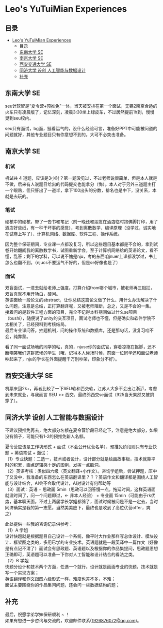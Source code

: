 # Leo's YuTuiMian Experiences

## 目录

-   [Leo's YuTuiMian Experiences](#leos-yutuimian-experiences)
    -   [目录](#目录)
    -   [东南大学 SE](#东南大学-SE)
    -   [南京大学 SE](#南京大学-SE)
    -   [西安交通大学 SE](#西安交通大学-SE)
    -   [同济大学 设创 人工智能与数据设计](#同济大学-设创-人工智能与数据设计)
    -   [补充](#补充)


## 东南大学 SE

seu计软智是“夏令营+预推免”一体，当天被安排在第一个面试，无锡2南京合适的火车只有凌晨版了，记忆深刻，凌晨3:30坐上绿皮车，不过居然提前1h到，慢慢晃到seu校内。<br/>

seu只有面试，bg面，挺看运气的，没什么经验可言，准备好PPT中可能被问道的问题就好，其他专业题目只有你意想不到的，大可不必突击准备。

## 南京大学 SE

### 机试

机试共 4 道题，应该是3小时？第一题没见过，不过老师说很简单，但是本人就是不做，后来有人说题目给出的代码提交也能拿分（悔）。本人对于另外三道题主打一个眼熟，但只肝出了一道半，拿下100出头的分数，排名也是中下，没关系，本就是去玩的。

### 笔试

硬核中的硬核，带了一沓书和笔记（前一晚还和朋友在酒店临时抱佛脚打印，用了酒店好些纸，有一种干坏事的感觉），考到离散数学、编译原理（没学过，诚实地在试卷上写了）、计算机网络、数据库、软件工程、操作系统。<br/>

因为整个保研期间，专业课一点都没复习，所以这些题目基本都是不会的，拿到试卷开始翻阅我的离散数学书，试图重新学会。至于计算机网络给的英语论文，看不懂，乱答；剩下的学科，可以说不愧是nju，考的东西咱jnuer上课都没学过，书上怎么也翻不到。（njucs不要运气不好的，但是se好像也是了）

### 面试

双盲面试，一进去就给老师上强度，打算介绍from哪个城市，被老师再三阻拦，双盲真就不用开场白，硬问。<br/>
英语面给一段论文的abstract，让你总结这篇论文做了什么、用什么办法解决了什么问题，注意是总结，正打算翻译呢，又被老师阻断，总之，又是不会的一集。
接着问的是软件工程方面的项目，完全不记得本科期间做过什么se项目（bushi），随便说了unity的交互项目，面试老师也不懂，但是确实和软件学院不太相关了，已经预料到考核结局。<br/>
最后专业课问答，抽题机制，问的操作系统和数据库，还是那句话，没复习咱不会，纯靠蒙。<br/>

看了同一面试场地的同学的帖，真的，njuse你的面试官，穿着凉拖在抠脚，还不断嘲笑我们这群悲惨的学生（哦，记得本人候场时候，前面一位同学还和面试老师吵起来了，nju的学长在外面提醒千万别吵架，印象分不好）。

## 西安交通大学 SE

机票来回2k+，再者比较了一下SEU软和西交软，江苏人大多不会出江浙沪，考虑到未来就业，与我而言 SEU >> 西交，最终鸽西交se面试（925当天果然又被鸽穿了）。<br/>

## 同济大学 设创 人工智能与数据设计

不建议预推免再去，绝大部分名额在夏令营阶段已经定下，注意是绝大部分，如果没有鸽子，可能只有1-2的预推免新人名额。<br/>

夏令营应该是工作坊形式 + 面试（不会公开优营名单），预推免阶段则只有专业快题 + 英语笔试 + 面试：<br/>
（1）专业快题：二选一，技术或者设计，设计部分就是绘画故事板，技术就靠平时的积累，画点逻辑感十足的图例，发挥一点脑洞。<br/>
（2）英语考核：类似四六级（英文翻译+小作文）。咨询学姐后，尝试押题，压中了又没中，我准备的东西怎么在英语翻译里？？？英语作文和翻译都是围绕人工智能与设计结合，AI会不会取代设计，AI对设计有何帮助等<br/>
（3）面试：英语 + 思政面 5min（思政可以回答慢一点，拖延时间，这样英语面就没时间了，问一个问题即过，← 非本人经验） + 专业面 15min（可能由于rk优势，基本聊天面，不过上两届学长学姐都鸽了，面试时候被问是不是一定去，当时同济确实是我的第一志愿，当然美美应下，最终也是收到了高位优营offer，爽之）<br/>

此处提供一些我的咨询记录供参考：<br/>
（1）A 学姐<br/>
设计快题就是根据题目自己设计一个系统，像平时大作业那样写总体设计、模块设计、框架图之类的，多用已学的专业技术。英语题就是一段英译中一篇作文（好像是有点记不清了）面试会有思政题、英语题以及根据你的作品集提问，思政题思想正确即可，英语题可以准备一下你对人工智能和设计结合的看法之类。<br/>
（2）B 学姐<br/>
快题分设计和技术两个方面，任选一个就行，设计就是画画专业的快题，技术就是写一个实现方案；<br/>
英语翻译和作文跟四六级形式一样，难度也差不多，不难；<br/>
面试主要围绕你的作品集问问题，还会问一些数据结构的题；<br/>

## 补充
最后，祝愿学弟学妹保研顺利 ~ ！<br/>
如果有想进一步咨询与交流的，欢迎邮件联系(1926876072@qq.com)。
